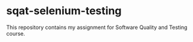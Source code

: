 # sqat-selenium-testing

This repository contains my assignment for Software Quality and Testing course.
